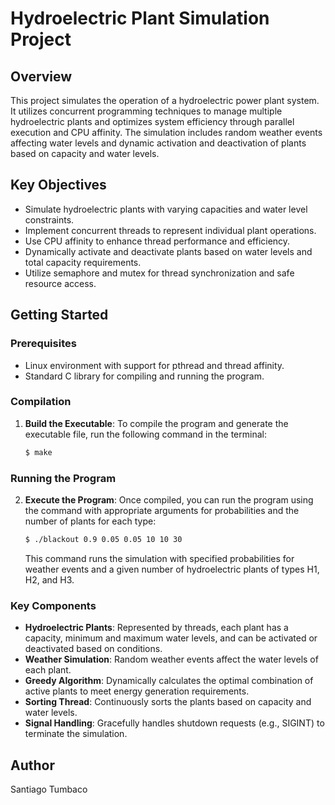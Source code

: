 # Hydroelectric Plant Simulation Project

## Overview

This project simulates the operation of a hydroelectric power plant system. It utilizes concurrent programming techniques to manage multiple hydroelectric plants and optimizes system efficiency through parallel execution and CPU affinity. The simulation includes random weather events affecting water levels and dynamic activation and deactivation of plants based on capacity and water levels.

## Key Objectives

- Simulate hydroelectric plants with varying capacities and water level constraints.
- Implement concurrent threads to represent individual plant operations.
- Use CPU affinity to enhance thread performance and efficiency.
- Dynamically activate and deactivate plants based on water levels and total capacity requirements.
- Utilize semaphore and mutex for thread synchronization and safe resource access.

## Getting Started

### Prerequisites

- Linux environment with support for pthread and thread affinity.
- Standard C library for compiling and running the program.

### Compilation

1. **Build the Executable**:
   To compile the program and generate the executable file, run the following command in the terminal:

    ```bash
    $ make
    ```

### Running the Program

2. **Execute the Program**:
   Once compiled, you can run the program using the command with appropriate arguments for probabilities and the number of plants for each type:

    ```bash
    $ ./blackout 0.9 0.05 0.05 10 10 30
    ```

   This command runs the simulation with specified probabilities for weather events and a given number of hydroelectric plants of types H1, H2, and H3.

### Key Components

- **Hydroelectric Plants**: Represented by threads, each plant has a capacity, minimum and maximum water levels, and can be activated or deactivated based on conditions.
- **Weather Simulation**: Random weather events affect the water levels of each plant.
- **Greedy Algorithm**: Dynamically calculates the optimal combination of active plants to meet energy generation requirements.
- **Sorting Thread**: Continuously sorts the plants based on capacity and water levels.
- **Signal Handling**: Gracefully handles shutdown requests (e.g., SIGINT) to terminate the simulation.

## Author

Santiago Tumbaco
